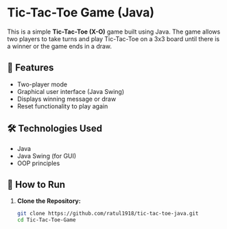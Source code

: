 # Tic-Tac-Toe Game (Java) 

This is a simple **Tic-Tac-Toe (X-O)** game built using Java. The game allows two players to take turns and play Tic-Tac-Toe on a 3x3 board until there is a winner or the game ends in a draw.

## 🧩 Features  
- Two-player mode 
- Graphical user interface (Java Swing)
- Displays winning message or draw
- Reset functionality to play again

## 🛠️ Technologies Used 

- Java 
- Java Swing (for GUI) 
- OOP principles 
 
## 🚀 How to Run

1. **Clone the Repository:**
   ```bash
   git clone https://github.com/ratul1918/tic-tac-toe-java.git
   cd Tic-Tac-Toe-Game
